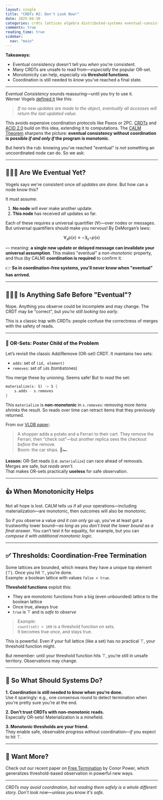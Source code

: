 ```yaml
---
layout: single
title: "CRDTs #2: Don't Look Now!"
date: 2025-04-30
categories: crdts lattices algebra distributed-systems eventual-consistency
comments: true
reading_time: true
sidebar:
  nav: "main"
---
```

**Takeaways:**
- Eventual consistency doesn't tell you *when* you're consistent.
- Many CRDTs are unsafe to read from—*especially* the popular OR-set.
- Monotonicity can help, especially via **threshold functions**.
- Coordination is still needed to *know* you've reached a final state.

---

*Eventual Consistency* sounds reassuring—until you try to use it.  
Werner Vogels [defined it](https://dl.acm.org/doi/10.1145/1435417.1435432) like this:  
> *If no new updates are made to the object, eventually all accesses will return the last updated value.*

This avoids expensive coordination protocols like Paxos or 2PC. [CRDTs](https://crdt.info/) and [ACID 2.0](https://arxiv.org/pdf/0909.1788) build on this idea, extending it to computations. The [CALM Theorem](https://cacm.acm.org/research/keeping-calm/) sharpens the picture: **eventual consistency without coordination is  possible *if and only if* the program is monotonic**.

But here’s the rub: knowing you've reached "eventual" is *not* something an uncoordinated node can do. So we ask:

---

## 🙋🏻‍♀️ Are We Eventual Yet?

Vogels says we're consistent once *all updates are done*. But how can a node know this?

It must assume:

1. **No node** will ever make another update.
2. **This node** has received *all* updates so far.

Each of these requires a universal quantifier ($\forall$)—over nodes or messages. But universal
quantifiers should make you nervous! By DeMorgan’s laws:

$$
\forall_x p(x) \equiv \neg\exists_x \neg p(x)
$$

— meaning: **a single new update or delayed message can invalidate your universal assumption**. This makes "eventual" a *non-monotonic* property, and thus (by CALM) **coordination is required** to confirm it.

👉 **So in coordination-free systems, you'll never know when "eventual" has arrived.**

---

## 🙋🏾‍♂️ Is Anything Safe Before "Eventual"?

Nope. Anything you observe could be incomplete and may change. The CRDT may be "correct", but *you’re still looking too early*.

This is a classic trap with CRDTs: people confuse the correctness of merges with the safety of reads.

---

### 🚨 OR-Sets: Poster Child of the Problem

Let’s revisit the classic Add/Remove (OR-set) CRDT. It maintains two sets:

- `adds`: set of `(id, element)`
- `removes`: set of `id`s (tombstones)

You merge these by unioning. Seems safe! But to *read* the set:

```rust
materialize(s: S) -> S {
    s.adds - s.removes
}
```

This `materialize` is **non-monotonic** in `s.removes`: removing more items *shrinks* the result. So reads over time
can retract items that they previously returned.

From our [VLDB paper](https://www.vldb.org/pvldb/vol16/p856-power.pdf):

> A shopper adds a potato and a Ferrari to their cart. They remove the Ferrari, then "check out"—but another replica sees the checkout *before* the remove.  
> Boom: the car ships. 🥔🏎️

**Lesson:** OR-Set reads (i.e. `materialize`) can race ahead of removals. Merges are safe, but *reads aren’t*.  
That makes OR-sets practically **useless** for safe observation.

---

## 👍 When Monotonicity Helps

Not all hope is lost. CALM tells us if all your operations—including materialization—are monotonic, then outcomes will also be monotonic.

So if you observe a value *and it can only go up*, you’ve at least got a trustworthy lower bound—*as long as you don’t treat the lower bound as a final answer*. You can’t test it for equality, for example, but you can *compose it with additional monotonic logic*.

---

## ✅ Thresholds: Coordination-Free Termination

Some lattices are bounded, which means they have a unique top element ($\top$). Once you hit $\top$, you’re done.  
Example: a boolean lattice with values `false < true`.

**Threshold functions** exploit this:
- They are monotonic functions from a big (even unbounded) lattice to the boolean lattice
- Once true, always true
- `true` is $\top$ and is *safe to observe*

> *Example:*  
> `count(set) > 100` is a threshold function on sets.  
> It becomes true *once*, and stays true.

This is powerful. Even if your full lattice (like a set) has no practical $\top$, your threshold function might.

But remember: until your threshold function hits $\top$, you’re still in unsafe territory. Observations may change.

---

## 🧭 So What Should Systems Do?

**1. Coordination is still needed to *know* when you’re done.**  
Use it sparingly: e.g., one consensus round to detect termination when you're pretty sure you're at the end.

**2. Don’t trust CRDTs with non-monotonic reads.**  
Especially OR-sets! Materialization is a minefield.

**3. Monotonic thresholds are your friend.**  
They enable safe, observable progress without coordination—*if* you expect to hit $\top$.

---

## 🧠 Want More?

Check out our recent paper on [Free Termination](https://arxiv.org/abs/2502.00222) by Conor Power, which generalizes threshold-based observation in powerful new ways.

---

*CRDTs may avoid coordination, but reading them safely is a whole different story. Don't look now—unless you know it's safe.*
